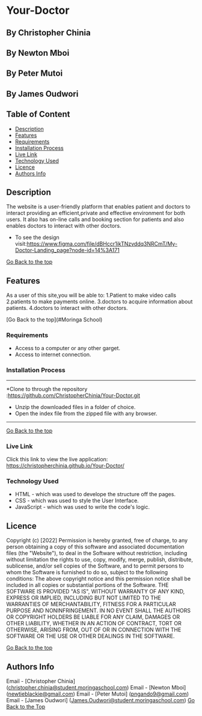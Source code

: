 # Your-Doctor

## By Christopher Chinia
## By Newton Mboi
## By Peter Mutoi
## By James Oudwori


## Table of Content
- [Description](#description)
 - [Features](#features)
 - [Requirements](#requirements)
 - [Installation Process](#installation-Process)
 - [Live Link](#Live-Link)
 - [Technology  Used](#technology-Used)
 - [Licence](#licence)
 - [Authors Info](#Authors-Info)

 ## Description

The website is a user-friendly platform that enables patient and doctors to interact providing an efficient,private and effective environment for both users. It also has on-line calls and booking section for patients and also enables doctors to interact with other doctors.

* To see the design visit:https://www.figma.com/file/dBHccr1ikTNzvddq3NRCmT/My-Doctor-Landing_page?node-id=14%3A171

[Go Back to the top](#Moringa-School)


## Features
As a user of this site,you will be able to:
1.Patient to make video calls
2.patients to make payments online.
3.doctors to acquire information about patients.
4.doctors to interact with other doctors.


[Go Back to the top](#Moringa School)

### Requirements

 * Access to  a computer or any other garget.
 * Access to internet connection.

 ### Installation Process
 ****
 *Clone to through the repository :https://github.com/ChristopherChinia/Your-Doctor.git
 * Unzip the downloaded files in a folder of choice.
* Open the index file from the zipped file with any browser.
 ****

  [Go Back to the top](#Moringa-School)
### Live Link

 Click this link to view the live application:  https://christopherchinia.github.io/Your-Doctor/

 ### Technology  Used
* HTML - which was used to develope the structure off the pages.
* CSS - which was used to style the User Interface.
* JavaScript - which was used to write the code's logic.

## Licence

Copyright (c) [2022] 
Permission is hereby granted, free of charge, to any person obtaining a copy
of this software and associated documentation files (the "Website"), to deal
in the Software without restriction, including without limitation the rights
to use, copy, modify, merge, publish, distribute, sublicense, and/or sell
copies of the Software, and to permit persons to whom the Software is
furnished to do so, subject to the following conditions:
The above copyright notice and this permission notice shall be included in all
copies or substantial portions of the Software.
THE SOFTWARE IS PROVIDED "AS IS", WITHOUT WARRANTY OF ANY KIND, EXPRESS OR
IMPLIED, INCLUDING BUT NOT LIMITED TO THE WARRANTIES OF MERCHANTABILITY,
FITNESS FOR A PARTICULAR PURPOSE AND NONINFRINGEMENT. IN NO EVENT SHALL THE
AUTHORS OR COPYRIGHT HOLDERS BE LIABLE FOR ANY CLAIM, DAMAGES OR OTHER
LIABILITY, WHETHER IN AN ACTION OF CONTRACT, TORT OR OTHERWISE, ARISING FROM,
OUT OF OR IN CONNECTION WITH THE SOFTWARE OR THE USE OR OTHER DEALINGS IN THE
SOFTWARE.

[Go Back to the top](#moringa-school)

## Authors Info
Email - [Christopher Chinia]
(christopher.chinia@student.moringaschool.com)
Email - [Newton Mboi]
(newtieblackie@gmail.com)
Email - [Peter Mutoi]
(pngando9@gmail.com)
Email - [James Oudwori]
(James.Oudwori@student.moringaschool.com)
[Go Back to the Top](#moringa-school)
